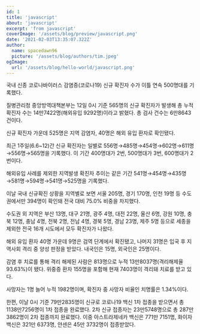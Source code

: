 ```yaml
---
id: 1
title: 'javascript'
about: 'javascript'
excerpt: 'from javascript'
coverImage: '/assets/blog/preview/javascript.png'
date: '2021-02-03T13:35:07.322Z'
author:
  name: spacedawn96
  picture: '/assets/blog/authors/tim.jpeg'
ogImage:
  url: '/assets/blog/hello-world/javascript.png'
---
```


국내 신종 코로나바이러스 감염증(코로나19) 신규 확진자 수가 이틀 연속 500명대를 기록했다.

질병관리청 중앙방역대책본부는 12일 0시 기준 565명의 신규 확진자가 발생해 총 누적 확진자 수는 14만7422명(해외유입 9292명)이라고 밝혔다. 총 검사 건수는 6만8643건이다.

신규 확진자 가운데 525명은 지역 감염자, 40명은 해외 유입 환자로 확인됐다.

최근 1주일(6.6~12)간 신규 확진자는 일별로 556명→485명→454명→602명→611명→556명→565명을 기록했다. 이 기간 400명대가 2번, 500명대가 3번, 600명대가 2번이다.

해외유입 사례를 제외한 지역발생 확진자 추이는 같은 기간 541명→454명→435명→581명→594명→541명→525명을 기록했다.

이날 국내 신규확진 상황을 지역별로 보면 서울 205명, 경기 170명, 인천 19명 등 수도권에서만 394명이 확인돼 전국 대비 75.0% 비중을 차지했다.

수도권 외 지역은 부산 13명, 대구 21명, 광주 4명, 대전 22명, 울산 6명, 강원 10명, 충북 12명, 충남 4명, 전북 2명, 전남 4명, 경북 5명, 경남 23명, 제주 5명 등으로 세종을 제외한 전국 16개 시도에서 모두 확진자가 나왔다.

해외 유입 환자 40명 가운데 9명은 검역 단계에서 확진됐고, 나머지 31명은 입국 후 지역사회 격리 중 양성 판정을 받았다. 내국인은 15명, 외국인은 25명이다.

감염 후 치료를 통해 격리 해제된 사람은 813명으로 누적 13만8037명(격리해제율 93.63%)이 됐다. 위중증 환자 155명을 포함해 현재 7403명이 격리돼 치료를 받고 있다.

사망자는 1명 늘어 누적 1982명이며, 확진자 중 사망자 비율인 치명률은 1.34%이다.

한편, 이날 0시 기준 79만2835명이 신규로 코로나19 백신 1차 접종을 받으면서 총 1138만7256명이 1차 접종을 완료했다. 2차 신규 접종자는 23만5748명으로 총 287만3862명이 2차 접종까지 완료했다. 이중 아스트라제네카 백신은 771만 7151명, 화이자 백신은 321만 6373명, 얀센은 45만 3732명이 접종받았다.